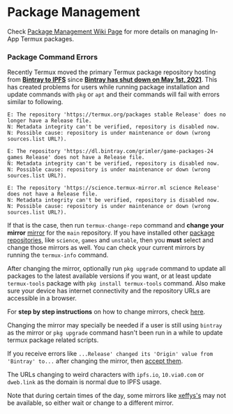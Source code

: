 # Package Management

Check [Package Management Wiki Page](https://wiki.termux.com/wiki/Package_Management) for more details on managing In-App Termux packages.

### Package Command Errors

Recently Termux moved the primary Termux package repository hosting from [**Bintray to IPFS**](https://github.com/termux/termux-packages/issues/6348) since [**Bintray has shut down on May 1st, 2021**](https://jfrog.com/blog/into-the-sunset-bintray-jcenter-gocenter-and-chartcenter/). This has created problems for users while running package installation and update commands with `pkg` or `apt` and their commands will fail with errors similar to following.

```
E: The repository 'https://termux.org/packages stable Release' does no longer have a Release file.
N: Metadata integrity can't be verified, repository is disabled now.
N: Possible cause: repository is under maintenance or down (wrong sources.list URL?).
```

```
E: The repository 'https://dl.bintray.com/grimler/game-packages-24 games Release' does not have a Release file.
N: Metadata integrity can't be verified, repository is disabled now.
N: Possible cause: repository is under maintenance or down (wrong sources.list URL?).
```

```
E: The repository 'https://science.termux-mirror.ml science Release' does not have a Release file.
N: Metadata integrity can't be verified, repository is disabled now.
N: Possible cause: repository is under maintenance or down (wrong sources.list URL?).
```

If that is the case, then run `termux-change-repo` command and **change your mirror** [mirror](https://github.com/termux/termux-packages/wiki/Mirrors) for the `main` repository. If you have installed other [package repositories](https://github.com/termux/termux-packages/wiki#packages), like `science`, `games` and `unstable`, then you **must** select and change those mirrors as well. You can check your current mirrors by running the `termux-info` command.

After changing the mirror, optionally run `pkg upgrade` command to update all packages to the latest available versions if you want, or at least update `termux-tools` package with `pkg install termux-tools` command. Also make sure your device has internet connectivity and the repository URLs are accessible in a browser.

For **step by step instructions** on how to change mirrors, check [here](https://github.com/termux/termux-packages/issues/6726).

Changing the mirror may specially be needed if a user is still using `bintray` as the mirror or `pkg upgrade` command hasn't been run in a while to update termux package related scripts.

If you receive errors like `...Release' changed its 'Origin' value from 'Bintray' to...` after changing the mirror, then [accept them](https://github.com/termux/termux-packages/issues/6455).

The URLs changing to weird characters with `ipfs.io`, `10.via0.com` or `dweb.link` as the domain is normal due to IPFS usage.

Note that during certain times of the day, some mirrors like [xeffys's](https://github.com/termux/termux-packages/wiki/Mirrors#mirrors-by-xeffyr) may not be available, so either wait or change to a different mirror.


